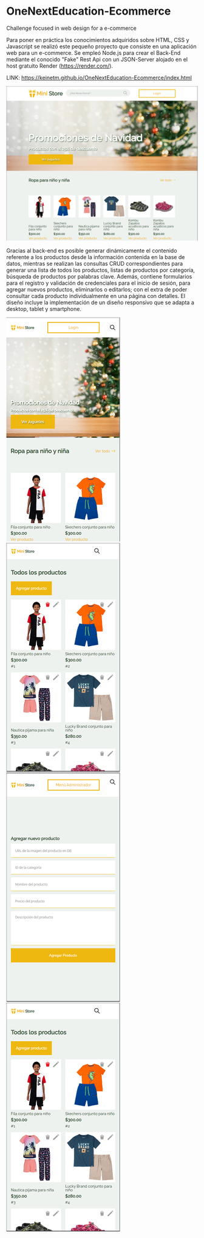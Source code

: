 # OneNextEducation-Ecommerce
Challenge focused in web design for a e-commerce

Para poner en práctica los conocimientos adquiridos sobre HTML, CSS y Javascript se realizó este pequeño proyecto que consiste en una aplicación web para un e-commerce. Se empleó Node.js para crear el Back-End mediante el conocido "Fake" Rest Api con un JSON-Server alojado en el host gratuito Render (https://render.com/).

LINK: https://keinetm.github.io/OneNextEducation-Ecommerce/index.html

![Index E-commerce](assets/ecommerce-index-desk.png)
 
 Gracias al back-end es posible generar dinámicamente el contenido referente a los productos desde la información contenida en la base de datos, mientras se realizan las consultas CRUD correspondientes para generar una lista de todos los productos, listas de productos por categoría, búsqueda de productos por palabras clave. Además, contiene formularios para el registro y validación de credenciales para el inicio de sesión, para agregar nuevos productos, eliminarlos o editarlos; con el extra de poder consultar cada producto individualmente en una página con detalles. 
 El diseño incluye la implementación de un diseño responsivo que se adapta a desktop, tablet y smartphone.
 
 ![Index E-commerce](assets/ecommerce-index-phone.png) ![Index E-commerce](assets/ecommerce-edit-phonepng.png)
 ![Index E-commerce](assets/ecommerce-add-phonepng.png) ![Index E-commerce](assets/ecommerce-edit-phonepng.png)
